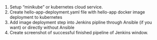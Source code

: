 1) Setup “minikube” or kubernetes cloud service.
2) Create hello-app-deployment.yaml file with hello-app docker image deployment to kubernetes
3) Add image deployment step into Jenkins pipline through Ansible (if you want) or directly without Ansible
4) Create screenshot of successful finished pipeline of Jenkins window.
